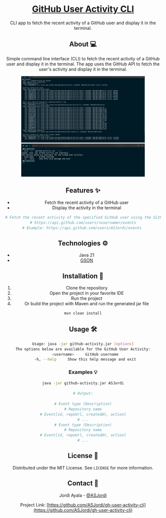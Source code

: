 <div align="center">
  <h1 align="center"><a href="https://github.com/ASJordi/gh-user-activity-cli">GitHub User Activity CLI</a></h1>

  <p align="center">CLI app to fetch the recent activity of a GitHub user and display it in the terminal.</p>


## About :computer:

Simple command line interface (CLI) to fetch the recent activity of a GitHub user and display it in the terminal. The app uses the GitHub API to fetch the user's activity and display it in the terminal.

<img src="src/main/resources/app01.png" alt="GitHub User Activity CLI" width="400"/>
<img src="src/main/resources/app02.png" alt="GitHub User Activity CLI" width="400"/>

## Features :sparkles:

- Fetch the recent activity of a GitHub user
- Display the activity in the terminal

```bash
# Fetch the recent activity of the specified GitHub user using the GitHub API.
# https://api.github.com/users/<username>/events
# Example: https://api.github.com/users/ASJordi/events 
```

## Technologies :gear:

- Java 21
- [GSON](https://github.com/google/gson)

## Installation :floppy_disk:

1. Clone the repository
2. Open the project in your favorite IDE
3. Run the project
4. Or build the project with Maven and run the generated jar file

```bash
mvn clean install
```

## Usage :hammer_and_wrench:

```bash
Usage: java -jar github-activity.jar [options]
The options below are available for the GitHub User Activity:
  <username>     GitHub username
  -h, --help     Show this help message and exit
```

### Examples :bulb:

```bash
java -jar github-activity.jar ASJordi

# Output:

# Event type (Description)
# Repository name
# Event[id, repoUrl, createdAt, action]
# ...
# Event type (Description)
# Repository name
# Event[id, repoUrl, createdAt, action]
# ...
```

## License :page_facing_up:

Distributed under the MIT License. See `LICENSE` for more information.

## Contact :email:

Jordi Ayala - [@ASJordi](https://twitter.com/ASJordi)

Project Link: [https://github.com/ASJordi/gh-user-activity-cli](https://github.com/ASJordi/gh-user-activity-cli)
